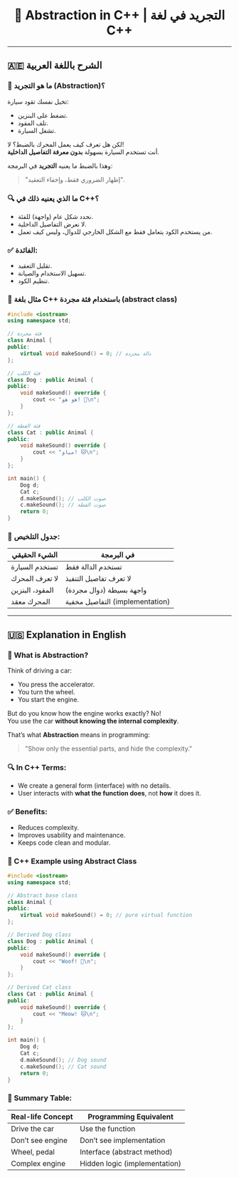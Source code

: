 
<h1 align="center">🧠 Abstraction in C++ | التجريد في لغة C++</h1>

---

## 🇦🇪 الشرح باللغة العربية

### 🎩 ما هو التجريد (Abstraction)؟

تخيل نفسك تقود سيارة:
- تضغط على البنزين.
- تلف المقود.
- تشغل السيارة.

لكن هل تعرف كيف يعمل المحرك بالضبط؟ لا!  
أنت تستخدم السيارة بسهولة **بدون معرفة التفاصيل الداخلية**.

وهذا بالضبط ما يعنيه **التجريد** في البرمجة:  
> "إظهار الضروري فقط، وإخفاء التعقيد".

### 🔍 ما الذي يعنيه ذلك في C++؟

- نحدد شكل عام (واجهة) للفئة.
- لا نعرض التفاصيل الداخلية.
- من يستخدم الكود يتعامل فقط مع الشكل الخارجي للدوال، وليس كيف تعمل.

### ✅ الفائدة:

- تقليل التعقيد.
- تسهيل الاستخدام والصيانة.
- تنظيم الكود.

### 🧰 مثال بلغة C++ باستخدام فئة مجردة (abstract class)

```cpp
#include <iostream>
using namespace std;

// فئة مجردة
class Animal {
public:
    virtual void makeSound() = 0; // دالة مجردة
};

// فئة الكلب
class Dog : public Animal {
public:
    void makeSound() override {
        cout << "هو هو! 🐶\n";
    }
};

// فئة القطة
class Cat : public Animal {
public:
    void makeSound() override {
        cout << "مياو! 🐱\n";
    }
};

int main() {
    Dog d;
    Cat c;
    d.makeSound(); // صوت الكلب
    c.makeSound(); // صوت القطة
    return 0;
}
```

### 📌 جدول التلخيص:

| الشيء الحقيقي       | في البرمجة               |
|--------------------|--------------------------|
| تستخدم السيارة      | تستخدم الدالة فقط         |
| لا تعرف المحرك      | لا تعرف تفاصيل التنفيذ     |
| المقود، البنزين      | واجهة بسيطة (دوال مجردة)   |
| المحرك معقد         | التفاصيل مخفية (implementation) |

---

## 🇺🇸 Explanation in English

### 🎩 What is Abstraction?

Think of driving a car:
- You press the accelerator.
- You turn the wheel.
- You start the engine.

But do you know how the engine works exactly? No!  
You use the car **without knowing the internal complexity**.

That’s what **Abstraction** means in programming:  
> "Show only the essential parts, and hide the complexity."

### 🔍 In C++ Terms:

- We create a general form (interface) with no details.
- User interacts with **what the function does**, not **how** it does it.

### ✅ Benefits:

- Reduces complexity.
- Improves usability and maintenance.
- Keeps code clean and modular.

### 🧰 C++ Example using Abstract Class

```cpp
#include <iostream>
using namespace std;

// Abstract base class
class Animal {
public:
    virtual void makeSound() = 0; // pure virtual function
};

// Derived Dog class
class Dog : public Animal {
public:
    void makeSound() override {
        cout << "Woof! 🐶\n";
    }
};

// Derived Cat class
class Cat : public Animal {
public:
    void makeSound() override {
        cout << "Meow! 🐱\n";
    }
};

int main() {
    Dog d;
    Cat c;
    d.makeSound(); // Dog sound
    c.makeSound(); // Cat sound
    return 0;
}
```

### 📌 Summary Table:

| Real-life Concept | Programming Equivalent     |
|------------------|-----------------------------|
| Drive the car     | Use the function            |
| Don’t see engine  | Don’t see implementation    |
| Wheel, pedal      | Interface (abstract method) |
| Complex engine    | Hidden logic (implementation) |
